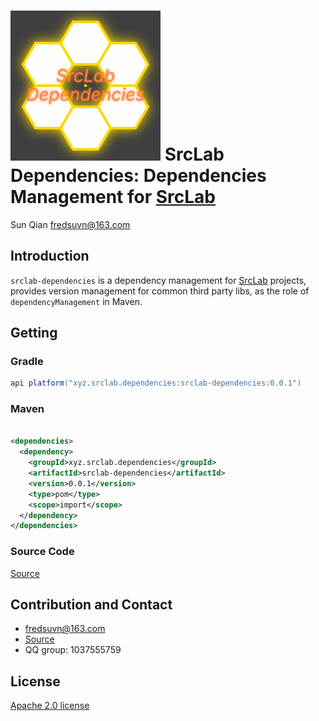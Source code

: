 # ![logo](logo.svg) SrcLab Dependencies: Dependencies Management for [SrcLab]

<span id="author" class="author">Sun Qian</span>
<span id="email" class="email"><fredsuvn@163.com></span>

## Introduction

`srclab-dependencies` is a dependency management for [SrcLab] projects, provides version management for common third
party libs, as the role of `dependencyManagement` in Maven.

## Getting

### Gradle

```groovy
api platform("xyz.srclab.dependencies:srclab-dependencies:0.0.1")
```

### Maven

```xml

<dependencies>
  <dependency>
    <groupId>xyz.srclab.dependencies</groupId>
    <artifactId>srclab-dependencies</artifactId>
    <version>0.0.1</version>
    <type>pom</type>
    <scope>import</scope>
  </dependency>
</dependencies>
```

### Source Code

[Source]

## Contribution and Contact

* fredsuvn@163.com
* [Source]
* QQ group: 1037555759

## License

[Apache 2.0 license][license]

[SrcLab]: https://github.com/srclab-projects

[Source]: https://github.com/srclab-projects/srclab-dependencies

[license]: https://www.apache.org/licenses/LICENSE-2.0.html
